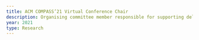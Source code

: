 ```yaml
---
title: ACM COMPASS’21 Virtual Conference Chair
description: Organising committee member responsible for supporting delivery of the conference as a virtual event.
year: 2021
type: Research
---
```

